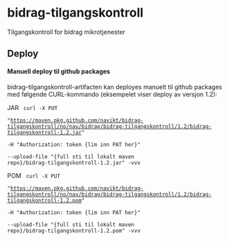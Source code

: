 # bidrag-tilgangskontroll
Tilgangskontroll for bidrag mikrotjenester


## Deploy

#### Manuell deploy til github packages

bidrag-tilgangskontroll-artifacten kan deployes manuelt til github packages med følgende CURL-kommando (eksempelet viser deploy av versjon 1.2):

JAR
<code>
curl -X PUT \
"https://maven.pkg.github.com/navikt/bidrag-tilgangskontroll/no/nav/bidrag/bidrag-tilgangskontroll/1.2/bidrag-tilgangskontroll-1.2.jar" \
-H "Authorization: token {lim inn PAT her}" \
--upload-file "{full sti til lokalt maven repo}/bidrag-tilgangskontroll-1.2.jar" -vvv
</code>

POM
<code>
	curl -X PUT \
	"https://maven.pkg.github.com/navikt/bidrag-tilgangskontroll/no/nav/bidrag/bidrag-tilgangskontroll/1.2/bidrag-tilgangskontroll-1.2.pom" \
	-H "Authorization: token {lim inn PAT her}" \
	--upload-file "{full sti til lokalt maven repo}/bidrag-tilgangskontroll-1.2.pom" -vvv
</code>
